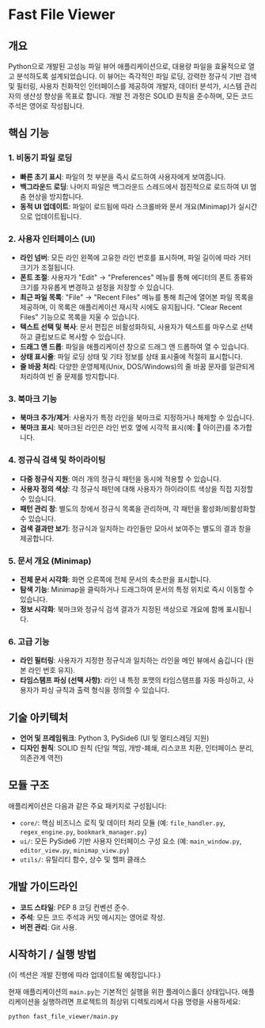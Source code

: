 # Fast File Viewer

## 개요
Python으로 개발된 고성능 파일 뷰어 애플리케이션으로, 대용량 파일을 효율적으로 열고 분석하도록 설계되었습니다. 
이 뷰어는 즉각적인 파일 로딩, 강력한 정규식 기반 검색 및 필터링, 사용자 친화적인 인터페이스를 제공하여 개발자, 데이터 분석가, 시스템 관리자의 생산성 향상을 목표로 합니다. 
개발 전 과정은 SOLID 원칙을 준수하며, 모든 코드 주석은 영어로 작성됩니다.

## 핵심 기능

### 1. 비동기 파일 로딩
- **빠른 초기 표시**: 파일의 첫 부분을 즉시 로드하여 사용자에게 보여줍니다.
- **백그라운드 로딩**: 나머지 파일은 백그라운드 스레드에서 점진적으로 로드하여 UI 멈춤 현상을 방지합니다.
- **동적 UI 업데이트**: 파일이 로드됨에 따라 스크롤바와 문서 개요(Minimap)가 실시간으로 업데이트됩니다.

### 2. 사용자 인터페이스 (UI)
- **라인 넘버**: 모든 라인 왼쪽에 고유한 라인 번호를 표시하며, 파일 길이에 따라 거터 크기가 조절됩니다.
- **폰트 조절**: 사용자가 "Edit" -> "Preferences" 메뉴를 통해 에디터의 폰트 종류와 크기를 자유롭게 변경하고 설정을 저장할 수 있습니다.
- **최근 파일 목록**: "File" -> "Recent Files" 메뉴를 통해 최근에 열어본 파일 목록을 제공하며, 이 목록은 애플리케이션 재시작 시에도 유지됩니다. "Clear Recent Files" 기능으로 목록을 지울 수 있습니다.
- **텍스트 선택 및 복사**: 문서 편집은 비활성화하되, 사용자가 텍스트를 마우스로 선택하고 클립보드로 복사할 수 있습니다.
- **드래그 앤 드롭**: 파일을 애플리케이션 창으로 드래그 앤 드롭하여 열 수 있습니다.
- **상태 표시줄**: 파일 로딩 상태 및 기타 정보를 상태 표시줄에 적절히 표시합니다.
- **줄 바꿈 처리**: 다양한 운영체제(Unix, DOS/Windows)의 줄 바꿈 문자를 일관되게 처리하여 빈 줄 문제를 방지합니다.

### 3. 북마크 기능
- **북마크 추가/제거**: 사용자가 특정 라인을 북마크로 지정하거나 해제할 수 있습니다.
- **북마크 표시**: 북마크된 라인은 라인 번호 옆에 시각적 표시(예: 📖 아이콘)를 추가합니다.

### 4. 정규식 검색 및 하이라이팅
- **다중 정규식 지원**: 여러 개의 정규식 패턴을 동시에 적용할 수 있습니다.
- **사용자 정의 색상**: 각 정규식 패턴에 대해 사용자가 하이라이트 색상을 직접 지정할 수 있습니다.
- **패턴 관리 창**: 별도의 창에서 정규식 목록을 관리하며, 각 패턴을 활성화/비활성화할 수 있습니다.
- **검색 결과만 보기**: 정규식과 일치하는 라인들만 모아서 보여주는 별도의 결과 창을 제공합니다.

### 5. 문서 개요 (Minimap)
- **전체 문서 시각화**: 화면 오른쪽에 전체 문서의 축소판을 표시합니다.
- **탐색 기능**: Minimap을 클릭하거나 드래그하여 문서의 특정 위치로 즉시 이동할 수 있습니다.
- **정보 시각화**: 북마크와 정규식 검색 결과가 지정된 색상으로 개요에 함께 표시됩니다.

### 6. 고급 기능
- **라인 필터링**: 사용자가 지정한 정규식과 일치하는 라인을 메인 뷰에서 숨깁니다 (원본 라인 번호 유지).
- **타임스탬프 파싱 (선택 사항)**: 라인 내 특정 포맷의 타임스탬프를 자동 파싱하고, 사용자가 파싱 규칙과 출력 형식을 정의할 수 있습니다.

## 기술 아키텍처
- **언어 및 프레임워크**: Python 3, PySide6 (UI 및 멀티스레딩 지원)
- **디자인 원칙**: SOLID 원칙 (단일 책임, 개방-폐쇄, 리스코프 치환, 인터페이스 분리, 의존관계 역전)

## 모듈 구조
애플리케이션은 다음과 같은 주요 패키지로 구성됩니다:
- `core/`: 핵심 비즈니스 로직 및 데이터 처리 모듈 (예: `file_handler.py`, `regex_engine.py`, `bookmark_manager.py`)
- `ui/`: 모든 PySide6 기반 사용자 인터페이스 구성 요소 (예: `main_window.py`, `editor_view.py`, `minimap_view.py`)
- `utils/`: 유틸리티 함수, 상수 및 헬퍼 클래스

## 개발 가이드라인
- **코드 스타일**: PEP 8 코딩 컨벤션 준수.
- **주석**: 모든 코드 주석과 커밋 메시지는 영어로 작성.
- **버전 관리**: Git 사용.

## 시작하기 / 실행 방법
(이 섹션은 개발 진행에 따라 업데이트될 예정입니다.)

현재 애플리케이션의 `main.py`는 기본적인 실행을 위한 플레이스홀더 상태입니다.
애플리케이션을 실행하려면 프로젝트의 최상위 디렉토리에서 다음 명령을 사용하세요:
```bash
python fast_file_viewer/main.py
```